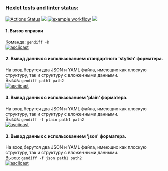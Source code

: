 ### Hexlet tests and linter status:
[![Actions Status](https://github.com/Aluwian/python-project-50/workflows/hexlet-check/badge.svg)](https://github.com/Aluwian/python-project-50/actions)
<a href="https://codeclimate.com/github/Aluwian/python-project-50/maintainability"><img src="https://api.codeclimate.com/v1/badges/69e89ae623d0f59aac97/maintainability" /></a>
[![example workflow](https://github.com/Aluwian/python-project-50/actions/workflows/mytest.yml/badge.svg)](https://github.com/Aluwian/python-project-50/actions/workflows/mytest.yml)
<a href="https://codeclimate.com/github/Aluwian/python-project-50/test_coverage"><img src="https://api.codeclimate.com/v1/badges/69e89ae623d0f59aac97/test_coverage" /></a>


#### 1. Вызов справки  
Команда: `gendiff -h`  
[![asciicast](https://asciinema.org/a/k2PaF99h5j9QxXGUBZSx47eAb.svg)](https://asciinema.org/a/k2PaF99h5j9QxXGUBZSx47eAb)

#### 2.  Вывод данных с использованием стандартного 'stylish' форматера.  
На вход берутся два JSON и YAML файла, имеющих как плоскую структуру, так и структуру с вложенными данными.  
Вызов: `gendiff path1 path2`    
[![asciicast](https://asciinema.org/a/1L06uJBZ5ER13cDWBZhO77uRS.svg)](https://asciinema.org/a/1L06uJBZ5ER13cDWBZhO77uRS)

#### 3. Вывод данных с использованием 'plain' форматера.
На вход берутся два JSON и YAML файла, имеющих как плоскую структуру, так и структуру с вложенными данными.  
Вызов: `gendiff -f plain path1 path2`     
[![asciicast](https://asciinema.org/a/1orSl5JLsI0UV38m7OGuEmXS4.svg)](https://asciinema.org/a/1orSl5JLsI0UV38m7OGuEmXS4)

#### 3. Вывод данных с использованием 'json' форматера.
На вход берутся два JSON и YAML файла, имеющих как плоскую структуру, так и структуру с вложенными данными.  
Вызов: `gendiff -f json path1 path2`    
[![asciicast](https://asciinema.org/a/82iU29BkTSBDr1H1IWTDnqbp4.svg)](https://asciinema.org/a/82iU29BkTSBDr1H1IWTDnqbp4)
